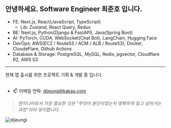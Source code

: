 <h2 align="left">안녕하세요. Software Engineer 최준호 입니다.</h2>  

- FE: Next.js, React(JavaScript, TypeScript)<br />
  - Lib: Zustand, React Query, Redux
- BE: Next.js, Python(Django & FastAPI), Java(Spring Boot)<br/>
- AI: PyTorch, CUDA, WebSocket(Chat Bot), LangChain, Hugging Face
- DevOps: AWS(EC2 / Route53 / ACM / ALB / Route53), Docker, CloudeFlare, Github Actions
- Database & Storage: PostgreSQL, MySQL, Redis, pgvector, Cloudflare R2, AWS S3

<hr />
현재 앱 출시를 위한 프로젝트 기획 & 개발 중 입니다.
<br />
<br />
 
- 📫 이메일 연락: dijeung@kakao.com

> *엔지니어로서 가장 중요한 것은 "무엇이 원인이었는지 명확하게 짚고 넘어가는 과정"이라 생각합니다.*

<p align="left">
  <img src="https://komarev.com/ghpvc/?username=dijeungi&label=Profile%20views&color=0e75b6&style=flat" alt="dijeungi" />
</p>
